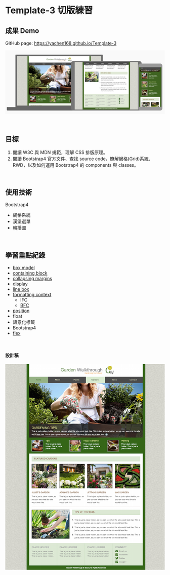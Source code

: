 # Template-3 切版練習

## 成果 Demo
GitHub page: https://yachen168.github.io/Template-3

![](./demo.png)

<br>

## 目標
1. 閱讀 W3C 與 MDN 規範，理解 CSS 排版原理。
2. 閱讀 Bootstrap4 官方文件、查找 source code，瞭解網格(Grid)系統、RWD，以及如何運用 Bootstrap4 的 components 與 classes。

<br>

## 使用技術
Bootstrap4
  - 網格系統
  - 漢堡選單
  - 輪播圖

<br>

## 學習重點紀錄
- [box model](https://yachen168.github.io/article/box-model.html)
- [containing block](https://yachen168.github.io/article/Containing-block.html)
- [collapsing margins](https://yachen168.github.io/article/Collapsing-margins.html)
- [display](https://yachen168.github.io/article/display.html)
- [line box](https://yachen168.github.io/article/LineBox.html) 
- [formatting context](https://yachen168.github.io/article/Formatting-context.html)
  - IFC
  - [BFC](https://yachen168.github.io/article/Block-formatting-context.html) 
- [position](https://yachen168.github.io/article/Position.html)
- float
- 語意化標籤
- Bootstrap4
- [flex](https://yachen168.github.io/article/Flex.html) 

<br>

#### 設計稿
![image](./Template_3.png)
